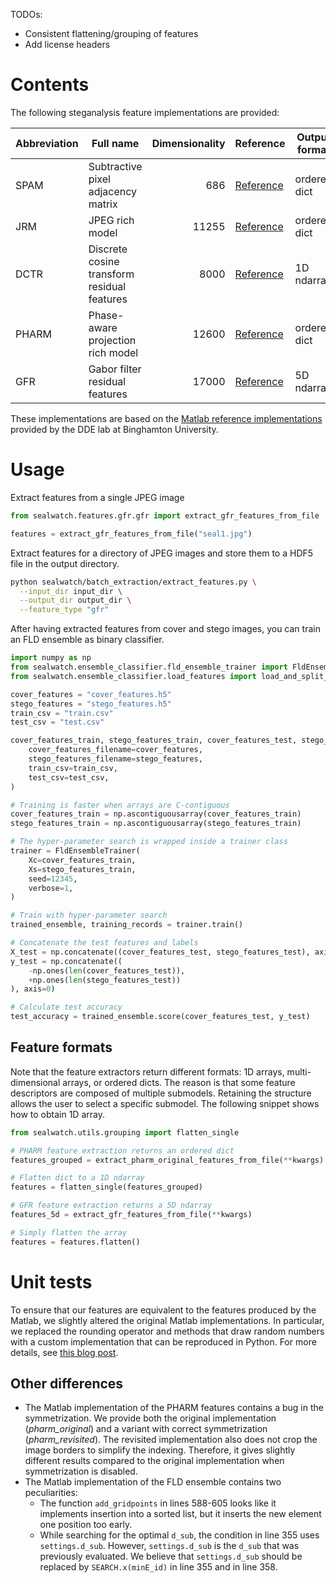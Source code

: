 TODOs:
- Consistent flattening/grouping of features
- Add license headers

# Contents

The following steganalysis feature implementations are provided:

| Abbreviation | Full name                                   | Dimensionality | Reference                                                   | Output format |
|--------------|---------------------------------------------|---------------:|-------------------------------------------------------------|---------------|
| SPAM         | Subtractive pixel adjacency matrix          |            686 | [Reference](https://doi.org/10.1109/TIFS.2010.2045842)      | ordered dict  |
| JRM          | JPEG rich model                             |          11255 | [Reference](https://doi.org/10.1117/12.907495)              | ordered dict  |
| DCTR         | Discrete cosine transform residual features |           8000 | [Reference](https://doi.org/10.1109/TIFS.2014.2364918)      | 1D ndarray    |
| PHARM        | Phase-aware projection rich model           |          12600 | [Reference](https://doi.org/10.1117/12.2075239)             | ordered dict  |
| GFR          | Gabor filter residual features              |          17000 | [Reference](https://dl.acm.org/doi/10.1145/2756601.2756608) | 5D ndarray    |

These implementations are based on the [Matlab reference implementations](https://dde.binghamton.edu/download/feature_extractors/) provided by the DDE lab at Binghamton University.

# Usage

Extract features from a single JPEG image

```python
from sealwatch.features.gfr.gfr import extract_gfr_features_from_file

features = extract_gfr_features_from_file("seal1.jpg")
```

Extract features for a directory of JPEG images and store them to a HDF5 file in the output directory.

```bash
python sealwatch/batch_extraction/extract_features.py \
  --input_dir input_dir \
  --output_dir output_dir \
  --feature_type "gfr"  
```

After having extracted features from cover and stego images, you can train an FLD ensemble as binary classifier.

```python
import numpy as np
from sealwatch.ensemble_classifier.fld_ensemble_trainer import FldEnsembleTrainer
from sealwatch.ensemble_classifier.load_features import load_and_split_features

cover_features = "cover_features.h5"
stego_features = "stego_features.h5"
train_csv = "train.csv"
test_csv = "test.csv"

cover_features_train, stego_features_train, cover_features_test, stego_features_test = load_and_split_features(
    cover_features_filename=cover_features,
    stego_features_filename=stego_features,
    train_csv=train_csv,
    test_csv=test_csv,
)

# Training is faster when arrays are C-contiguous
cover_features_train = np.ascontiguousarray(cover_features_train)
stego_features_train = np.ascontiguousarray(stego_features_train)

# The hyper-parameter search is wrapped inside a trainer class
trainer = FldEnsembleTrainer(
    Xc=cover_features_train,
    Xs=stego_features_train,
    seed=12345,
    verbose=1,
)

# Train with hyper-parameter search
trained_ensemble, training_records = trainer.train()

# Concatenate the test features and labels
X_test = np.concatenate((cover_features_test, stego_features_test), axis=0)
y_test = np.concatenate((
    -np.ones(len(cover_features_test)),
    +np.ones(len(stego_features_test))
), axis=0)

# Calculate test accuracy
test_accuracy = trained_ensemble.score(cover_features_test, y_test)
```

## Feature formats

Note that the feature extractors return different formats: 1D arrays, multi-dimensional arrays, or ordered dicts.
The reason is that some feature descriptors are composed of multiple submodels. Retaining the structure allows the user to select a specific submodel.
The following snippet shows how to obtain 1D array. 

```python
from sealwatch.utils.grouping import flatten_single

# PHARM feature extraction returns an ordered dict
features_grouped = extract_pharm_original_features_from_file(**kwargs)

# Flatten dict to a 1D ndarray
features = flatten_single(features_grouped)

# GFR feature extraction returns a 5D ndarray
features_5d = extract_gfr_features_from_file(**kwargs)

# Simply flatten the array
features = features.flatten()
```

# Unit tests

To ensure that our features are equivalent to the features produced by the Matlab, we slightly altered the original Matlab implementations.
In particular, we replaced the rounding operator and methods that draw random numbers with a custom implementation that can be reproduced in Python.
For more details, see [this blog post](https://www.benediktlorch.com/blog/2023/matlab-to-python/).

## Other differences

- The Matlab implementation of the PHARM features contains a bug in the symmetrization. We provide both the original implementation (*pharm_original*) and a variant with correct symmetrization (*pharm_revisited*). The revisited implementation also does not crop the image borders to simplify the indexing. Therefore, it gives slightly different results compared to the original implementation when symmetrization is disabled.
- The Matlab implementation of the FLD ensemble contains two peculiarities:
  * The function `add_gridpoints` in lines 588-605 looks like it implements insertion into a sorted list, but it inserts the new element one position too early.
  * While searching for the optimal `d_sub`, the condition in line 355 uses `settings.d_sub`. However, `settings.d_sub` is the `d_sub` that was previously evaluated. We believe that `settings.d_sub` should be replaced by `SEARCH.x(minE_id)` in line 355 and in line 358.